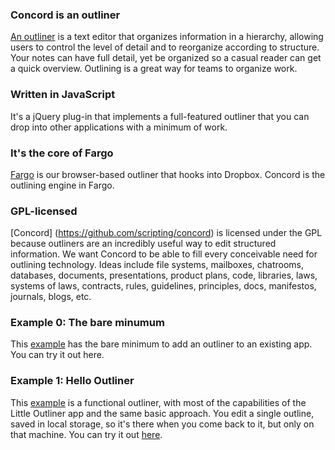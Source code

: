 ### Concord is an outliner

[An outliner](http://docs.fargo.io/outlinerHowto) is a text editor that organizes information in a hierarchy, allowing users to control the level of detail and to reorganize according to structure. Your notes can have full detail, yet be organized so a casual reader can get a quick overview. Outlining is a great way for teams to organize work. 


### Written in JavaScript

It's a jQuery plug-in that implements a full-featured outliner that you can drop into other applications with a minimum of work. 


### It's the core of Fargo

[Fargo](http://fargo.io/) is our browser-based outliner that hooks into Dropbox. 
Concord is the outlining engine in Fargo.


### GPL-licensed

[Concord] (https://github.com/scripting/concord) is licensed under the GPL because outliners are an incredibly useful way to edit structured information. We want Concord to be able to fill every conceivable need for outlining technology. 
Ideas include file systems, mailboxes, chatrooms, databases, documents, presentations, product plans, code, libraries, laws, systems of laws, contracts, rules, guidelines, principles, docs, manifestos, journals, blogs, etc. 


### Example 0: The bare minumum

This <a href="https://github.com/scripting/concord/tree/master/example0">example</a> has the bare minimum to add an outliner to an existing app.
You can try it out here. 


### Example 1: Hello Outliner

This <a href="https://github.com/scripting/concord/tree/master/example1">example</a> is a functional outliner, with most of the capabilities of the Little Outliner app and the same basic approach. You edit a single outline, saved in local storage, so it's there when you come back to it, but only on that machine.
You can try it out <a href="http://example0.blorkmark.com/">here</a>. 


